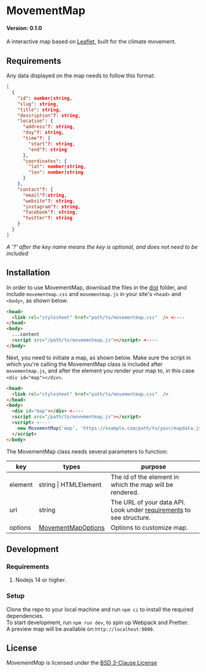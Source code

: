 # MovementMap

#### Version: 0.1.0

A interactive map based on [Leaflet](https://leafletjs.com), built for the climate movement.

## Requirements

Any data displayed on the map needs to follow this format:

```JSON
[
  {
    "id": number|string,
    "slug": string,
    "title": string,
    "description"?: string,
    "location": {
      "address"?: string,
      "day"?: string,
      "time"?: {
        "start"?: string,
        "end"?: string
      },
      "coordinates": {
        "lat": number|string,
        "lon": number|string
      }
    },
    "contact"?: {
      "email"?:string,
      "website"?: string,
      "instagram"?: string,
      "facebook"?: string,
      "twitter"?: string
    }
  }
]
```

_A '?' after the key name means the key is optional, and does not need to be included_

## Installation

In order to use MovementMap, download the files in the [dist](./dist) folder, and include `movementmap.css` and `movementmap.js` in your site's `<head>` and `<body>`, as shown below.

```HTML
<head>
  <link rel="stylesheet" href="path/to/movementmap.css"  /> <----
</head>
<body>
  ...content
  <script src="/path/to/movementmap.js"></script> <----
</body>
```

Next, you need to initiate a map, as shown below. Make sure the script in which you're calling the MovementMap class is included after `movementmap.js`, and after the element you render your map to, in this case `<div id="map"></div>`.

```HTML
<head>
  <link rel="stylesheet" href="path/to/movementmap.css"  />
</head>
<body>
  <div id="map"></div> <----
  <script src="/path/to/movementmap.js"></script>
  <script> <----
    new MovementMap('map', 'https://example.com/path/to/your/mapdata.json')
  </script>
</body>
```

The MovementMap class needs several parameters to function:

| key     | types                                          | purpose                                                                              |
| ------- | ---------------------------------------------- | ------------------------------------------------------------------------------------ |
| element | string \| HTMLElement                          | The id of the element in which the map will be rendered.                             |
| url     | string                                         | The URL of your data API. Look under [requirements](#requirements) to see structure. |
| options | [MovementMapOptions](./src/lib/MovementMap.ts) | Options to customize map.                                                            |

## Development

### Requirements

1. Nodejs 14 or higher.

### Setup

Clone the repo to your local machine and run `npm ci` to install the required dependencies.  
To start development, run `npm run dev`, to spin up Webpack and Prettier.  
A preview map will be available on `http://localhost:9000`.

## License

_MovementMap_ is licensed under the [BSD 3-Clause License](./LICENSE)
